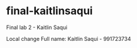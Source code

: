 # final-kaitlinsaqui
Final lab 2 - Kaitlin Saqui

Local change
Full name: Kaitlin Saqui - 991723734
